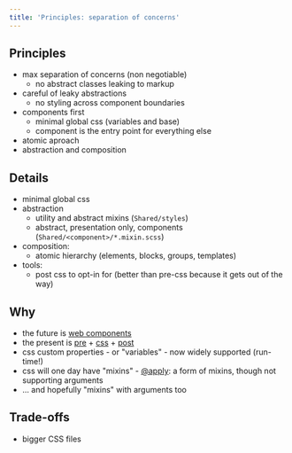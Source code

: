 ```yaml
---
title: 'Principles: separation of concerns'
---
```


## Principles

- max separation of concerns (non negotiable)
  - no abstract classes leaking to markup
- careful of leaky abstractions
  - no styling across component boundaries
- components first
  - minimal global css (variables and base)
  - component is the entry point for everything else
- atomic aproach
- abstraction and composition

## Details

- minimal global css
- abstraction
  - utility and abstract mixins (`Shared/styles`)
  - abstract, presentation only, components (`Shared/<component>/*.mixin.scss`)
- composition:
  - atomic hierarchy (elements, blocks, groups, templates)
- tools:
  - post css to opt-in for (better than pre-css because it gets out of the way)

## Why

- the future is [web components](https://www.webcomponents.org/)
- the present is [pre](http://sass.news/) + [css](https://www.w3.org/Style/CSS/current-work) + [post](https://preset-env.cssdb.org/features)
- css custom properties - or "variables" - now widely supported (run-time!)
- css will one day have "mixins" - [@apply](https://hospodarets.com/css_apply_rule): a form of mixins, though not supporting arguments
- ... and hopefully "mixins" with arguments too

## Trade-offs

- bigger CSS files
